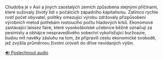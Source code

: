 
Chudoba je v Asii a jiných zaostalých zemích způsobena stejnými příčinami, které sužovaly životy lidí v počátcích západního kapitalismu. Zatímco rychle rostl počet obyvatel, politiky omezující výrobu zdržovaly přizpůsobení výrobních metod potřebám rostoucího počtu hladových krků. Ekonomové zastávající laissez faire, které vysokoškolské učebnice běžně označují za pesimisty a obhájce nespravedlivého sobectví vykořisťující buržoazie, budou mít navěky zásluhu na tom, že připravili cestu ekonomické svobodě, jež zvýšila průměrnou životní úroveň do dříve nevídaných výšin.

[🔊 Poslechnout audio](/data/7-paragraphs/audio/chapter_147/para_001-Chudoba-je-v-Asii-a-jinch-zaostalch-zemch-zpso.mp3)
